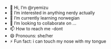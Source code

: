 - 👋 Hi, I’m @ryemizu
- 👀 I’m interested in anything nerdy actually
- 🌱 I’m currently learning norwegian
- 💞️ I’m looking to collaborate on ...
- 📫 How to reach me -dont
- 😄 Pronouns: she/her
- ⚡ Fun fact: i can touch my nose with my tongue

<!---
ryemizu/ryemizu is a ✨ special ✨ repository because its `README.md` (this file) appears on your GitHub profile.
You can click the Preview link to take a look at your changes.
--->
